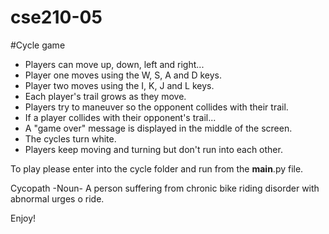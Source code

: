 # cse210-05
#Cycle game
- Players can move up, down, left and right...
- Player one moves using the W, S, A and D keys.
- Player two moves using the I, K, J and L keys.
- Each player's trail grows as they move.
- Players try to maneuver so the opponent collides with their trail.
- If a player collides with their opponent's trail...
- A "game over" message is displayed in the middle of the screen.
- The cycles turn white.
- Players keep moving and turning but don't run into each other.

To play please enter into the cycle folder and run from the __main__.py file. 

Cycopath
  -Noun-
  A person suffering from chronic bike riding disorder with abnormal urges o ride.    
  
 Enjoy!
